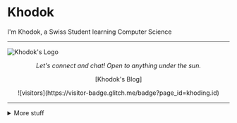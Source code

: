 # Khodok

I'm Khodok, a Swiss Student learning Computer Science  


-----

![Khodok's Logo]

<p align="center">
  <i>Let's connect and chat! Open to anything under the sun.</i>

  <p align="center">
    [Khodok's Blog]
  </p>

  <p align="center">
    ![visitors](https://visitor-badge.glitch.me/badge?page_id=khoding.id)
  </p>
</p>

-----

<details>
  <summary>More stuff</summary>
  
  <br />
  
  ![Khodok's github stats](https://github-readme-stats.vercel.app/api?username=khoding&show_icons=true&title_color=fff&icon_color=79ff97&text_color=9f9f9f&bg_color=151515)
</details>


[Khodok's Blog]:https://blog.khodok.xyz "Khodok's Blog"
[Khodok's Logo]:https://khodok.xyz/src/img/logos/RuthinkkTooBig.png "Khodok's Logo"
